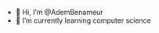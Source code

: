 - 👋 Hi, I’m @AdemBenameur
- 🌱 I’m currently learning computer science

<!---
AdemBenameur/AdemBenameur is a ✨ special ✨ repository because its `README.md` (this file) appears on your GitHub profile.
You can click the Preview link to take a look at your changes.
--->
